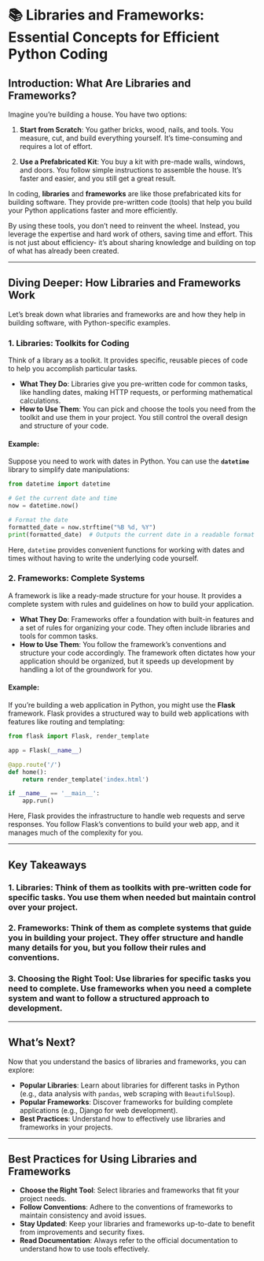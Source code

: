 # 📚 **Libraries and Frameworks: Essential Concepts for Efficient Python Coding**

## Introduction: What Are Libraries and Frameworks?

Imagine you’re building a house. You have two options:

1. **Start from Scratch**: You gather bricks, wood, nails, and tools. You measure, cut, and build everything yourself. It’s time-consuming and requires a lot of effort.

2. **Use a Prefabricated Kit**: You buy a kit with pre-made walls, windows, and doors. You follow simple instructions to assemble the house. It’s faster and easier, and you still get a great result.

In coding, **libraries** and **frameworks** are like those prefabricated kits for building software. They provide pre-written code (tools) that help you build your Python applications faster and more efficiently.

By using these tools, you don’t need to reinvent the wheel. Instead, you leverage the expertise and hard work of others, saving time and effort. This is not just about efficiency- it’s about sharing knowledge and building on top of what has already been created.

---

## Diving Deeper: How Libraries and Frameworks Work

Let’s break down what libraries and frameworks are and how they help in building software, with Python-specific examples.

### 1. **Libraries: Toolkits for Coding**
Think of a library as a toolkit. It provides specific, reusable pieces of code to help you accomplish particular tasks.

- **What They Do**: Libraries give you pre-written code for common tasks, like handling dates, making HTTP requests, or performing mathematical calculations.
- **How to Use Them**: You can pick and choose the tools you need from the toolkit and use them in your project. You still control the overall design and structure of your code.

#### Example:
Suppose you need to work with dates in Python. You can use the **`datetime`** library to simplify date manipulations:

```python
from datetime import datetime

# Get the current date and time
now = datetime.now()

# Format the date
formatted_date = now.strftime("%B %d, %Y")
print(formatted_date)  # Outputs the current date in a readable format
```

Here, `datetime` provides convenient functions for working with dates and times without having to write the underlying code yourself.

### 2. **Frameworks: Complete Systems**
A framework is like a ready-made structure for your house. It provides a complete system with rules and guidelines on how to build your application.

- **What They Do**: Frameworks offer a foundation with built-in features and a set of rules for organizing your code. They often include libraries and tools for common tasks.
- **How to Use Them**: You follow the framework’s conventions and structure your code accordingly. The framework often dictates how your application should be organized, but it speeds up development by handling a lot of the groundwork for you.

#### Example:
If you’re building a web application in Python, you might use the **Flask** framework. Flask provides a structured way to build web applications with features like routing and templating:

```python
from flask import Flask, render_template

app = Flask(__name__)

@app.route('/')
def home():
    return render_template('index.html')

if __name__ == '__main__':
    app.run()
```

Here, Flask provides the infrastructure to handle web requests and serve responses. You follow Flask’s conventions to build your web app, and it manages much of the complexity for you.

---

## Key Takeaways

### 1. **Libraries**: Think of them as toolkits with pre-written code for specific tasks. You use them when needed but maintain control over your project.

### 2. **Frameworks**: Think of them as complete systems that guide you in building your project. They offer structure and handle many details for you, but you follow their rules and conventions.

### 3. **Choosing the Right Tool**: Use libraries for specific tasks you need to complete. Use frameworks when you need a complete system and want to follow a structured approach to development.

---

## What’s Next?

Now that you understand the basics of libraries and frameworks, you can explore:

- **Popular Libraries**: Learn about libraries for different tasks in Python (e.g., data analysis with `pandas`, web scraping with `BeautifulSoup`).
- **Popular Frameworks**: Discover frameworks for building complete applications (e.g., Django for web development).
- **Best Practices**: Understand how to effectively use libraries and frameworks in your projects.

---

## Best Practices for Using Libraries and Frameworks

- **Choose the Right Tool**: Select libraries and frameworks that fit your project needs.
- **Follow Conventions**: Adhere to the conventions of frameworks to maintain consistency and avoid issues.
- **Stay Updated**: Keep your libraries and frameworks up-to-date to benefit from improvements and security fixes.
- **Read Documentation**: Always refer to the official documentation to understand how to use tools effectively.
